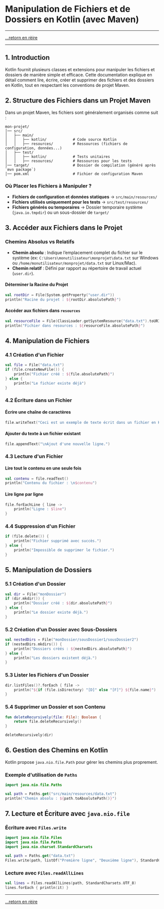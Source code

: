 # Manipulation de Fichiers et de Dossiers en Kotlin (avec Maven)

---

[...retorn en rèire](../sommaire.md)

---

## 1. Introduction
Kotlin fournit plusieurs classes et extensions pour manipuler les fichiers et dossiers de manière simple et efficace. Cette documentation explique en détail comment lire, écrire, créer et supprimer des fichiers et des dossiers en Kotlin, tout en respectant les conventions de projet Maven.

## 2. Structure des Fichiers dans un Projet Maven
Dans un projet Maven, les fichiers sont généralement organisés comme suit :

```
mon-projet/
│── src/
│   ├── main/
│   │   ├── kotlin/            # Code source Kotlin
│   │   ├── resources/         # Ressources (fichiers de configuration, données...)
│   ├── test/
│   │   ├── kotlin/            # Tests unitaires
│   │   ├── resources/         # Ressources pour les tests
│── target/                    # Dossier de compilation (généré après `mvn package`)
│── pom.xml                    # Fichier de configuration Maven
```

### Où Placer les Fichiers à Manipuler ?
- **Fichiers de configuration et données statiques** → `src/main/resources/`
- **Fichiers utilisés uniquement pour les tests** → `src/test/resources/`
- **Fichiers générés ou temporaires** → Dossier temporaire système (`java.io.tmpdir`) ou un sous-dossier de `target/`

## 3. Accéder aux Fichiers dans le Projet
### Chemins Absolus vs Relatifs
- **Chemin absolu** : Indique l’emplacement complet du fichier sur le système (ex: `C:\Users\monutilisateur\monprojet\data.txt` sur Windows ou `/home/monutilisateur/monprojet/data.txt` sur Linux/Mac).
- **Chemin relatif** : Défini par rapport au répertoire de travail actuel (`user.dir`).

#### Déterminer la Racine du Projet
```kotlin
val rootDir = File(System.getProperty("user.dir"))
println("Racine du projet : ${rootDir.absolutePath}")
```

#### Accéder aux fichiers dans `resources`
```kotlin
val resourceFile = File(ClassLoader.getSystemResource("data.txt").toURI())
println("Fichier dans resources : ${resourceFile.absolutePath}")
```

## 4. Manipulation de Fichiers

### 4.1 Création d'un Fichier
```kotlin
val file = File("data.txt")
if (file.createNewFile()) {
    println("Fichier créé : ${file.absolutePath}")
} else {
    println("Le fichier existe déjà")
}
```

### 4.2 Écriture dans un Fichier
#### Écrire une chaîne de caractères
```kotlin
file.writeText("Ceci est un exemple de texte écrit dans un fichier en Kotlin.")
```

#### Ajouter du texte à un fichier existant
```kotlin
file.appendText("\nAjout d'une nouvelle ligne.")
```

### 4.3 Lecture d'un Fichier
#### Lire tout le contenu en une seule fois
```kotlin
val contenu = file.readText()
println("Contenu du fichier : \n$contenu")
```

#### Lire ligne par ligne
```kotlin
file.forEachLine { line ->
    println("Ligne : $line")
}
```

### 4.4 Suppression d'un Fichier
```kotlin
if (file.delete()) {
    println("Fichier supprimé avec succès.")
} else {
    println("Impossible de supprimer le fichier.")
}
```

## 5. Manipulation de Dossiers

### 5.1 Création d'un Dossier
```kotlin
val dir = File("monDossier")
if (dir.mkdir()) {
    println("Dossier créé : ${dir.absolutePath}")
} else {
    println("Le dossier existe déjà.")
}
```

### 5.2 Création d'un Dossier avec Sous-Dossiers
```kotlin
val nestedDirs = File("monDossier/sousDossier1/sousDossier2")
if (nestedDirs.mkdirs()) {
    println("Dossiers créés : ${nestedDirs.absolutePath}")
} else {
    println("Les dossiers existent déjà.")
}
```

### 5.3 Lister les Fichiers d'un Dossier
```kotlin
dir.listFiles()?.forEach { file ->
    println("${if (file.isDirectory) "[D]" else "[F]"} ${file.name}")
}
```

### 5.4 Supprimer un Dossier et son Contenu
```kotlin
fun deleteRecursively(file: File): Boolean {
    return file.deleteRecursively()
}

deleteRecursively(dir)
```

## 6. Gestion des Chemins en Kotlin
Kotlin propose `java.nio.file.Path` pour gérer les chemins plus proprement.

### Exemple d'utilisation de `Paths`
```kotlin
import java.nio.file.Paths

val path = Paths.get("src/main/resources/data.txt")
println("Chemin absolu : ${path.toAbsolutePath()}")
```

## 7. Lecture et Écriture avec `java.nio.file`

### Écriture avec `Files.write`
```kotlin
import java.nio.file.Files
import java.nio.file.Paths
import java.nio.charset.StandardCharsets

val path = Paths.get("data.txt")
Files.write(path, listOf("Première ligne", "Deuxième ligne"), StandardCharsets.UTF_8)
```

### Lecture avec `Files.readAllLines`
```kotlin
val lines = Files.readAllLines(path, StandardCharsets.UTF_8)
lines.forEach { println(it) }
```

---

[...retorn en rèire](../sommaire.md)
